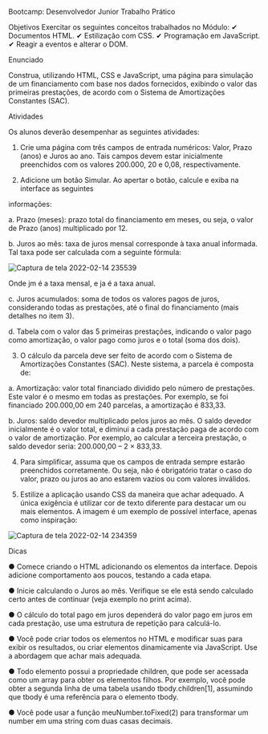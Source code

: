 Bootcamp: Desenvolvedor Junior
Trabalho Prático

Objetivos
Exercitar os seguintes conceitos trabalhados no Módulo:
✔ Documentos HTML.
✔ Estilização com CSS.
✔ Programação em JavaScript.
✔ Reagir a eventos e alterar o DOM.

Enunciado

Construa, utilizando HTML, CSS e JavaScript, uma página para simulação de um financiamento com
base nos dados fornecidos, exibindo o valor das primeiras prestações, de acordo com o Sistema de
Amortizações Constantes (SAC).

Atividades

Os alunos deverão desempenhar as seguintes atividades:

1. Crie uma página com três campos de entrada numéricos: Valor, Prazo (anos) e Juros ao
ano. Tais campos devem estar inicialmente preenchidos com os valores 200.000, 20 e 0,08,
respectivamente.

2. Adicione um botão Simular. Ao apertar o botão, calcule e exiba na interface as seguintes

informações:

a. Prazo (meses): prazo total do financiamento em meses, ou seja, o valor de Prazo
(anos) multiplicado por 12.

b. Juros ao mês: taxa de juros mensal corresponde à taxa anual informada. Tal taxa
pode ser calculada com a seguinte fórmula:

![Captura de tela 2022-02-14 235539](https://user-images.githubusercontent.com/27660298/153989898-57189f01-003d-491a-9745-24214ea80b41.jpg)


Onde jm é a taxa mensal, e ja é a taxa anual.

c. Juros acumulados: soma de todos os valores pagos de juros, considerando todas as
prestações, até o final do financiamento (mais detalhes no item 3).

d. Tabela com o valor das 5 primeiras prestações, indicando o valor pago como
amortização, o valor pago como juros e o total (soma dos dois).

3. O cálculo da parcela deve ser feito de acordo com o Sistema de Amortizações Constantes
(SAC). Neste sistema, a parcela é composta de:

a. Amortização: valor total financiado dividido pelo número de prestações. Este valor é
o mesmo em todas as prestações. Por exemplo, se foi financiado 200.000,00 em 240
parcelas, a amortização é 833,33.

b. Juros: saldo devedor multiplicado pelos juros ao mês. O saldo devedor inicialmente
é o valor total, e diminui a cada prestação paga de acordo com o valor de
amortização. Por exemplo, ao calcular a terceira prestação, o saldo devedor seria:
200.000,00 – 2 × 833,33.

4. Para simplificar, assuma que os campos de entrada sempre estarão preenchidos
corretamente. Ou seja, não é obrigatório tratar o caso do valor, prazo ou juros ao ano
estarem vazios ou com valores inválidos.

5. Estilize a aplicação usando CSS da maneira que achar adequado. A única exigência é utilizar
cor de texto diferente para destacar um ou mais elementos. A imagem é um exemplo de
possível interface, apenas como inspiração:

![Captura de tela 2022-02-14 234359](https://user-images.githubusercontent.com/27660298/153989791-2ec0bc90-1df2-4d0c-88ef-0a66228c5a93.jpg)


Dicas

● Comece criando o HTML adicionando os elementos da interface. Depois adicione
comportamento aos poucos, testando a cada etapa.

● Inicie calculando o Juros ao mês. Verifique se ele está sendo calculado certo antes de
continuar (veja exemplo no print acima).

● O cálculo do total pago em juros dependerá do valor pago em juros em cada prestação, use uma estrutura de repetição para calculá-lo.

● Você pode criar todos os elementos no HTML e modificar suas para exibir os resultados, ou criar elementos dinamicamente via JavaScript. Use a abordagem que achar mais adequada.

● Todo elemento possui a propriedade children, que pode ser acessada como um array para
obter os elementos filhos. Por exemplo, você pode obter a segunda linha de uma tabela
usando tbody.children[1], assumindo que tbody é uma referência para o elemento tbody.

● Você pode usar a função meuNumber.toFixed(2) para transformar um number em uma
string com duas casas decimais.
